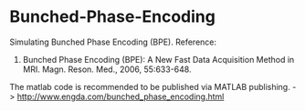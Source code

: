 # Bunched-Phase-Encoding

Simulating Bunched Phase Encoding (BPE). 
Reference: 
1. Bunched Phase Encoding (BPE): A New Fast Data Acquisition Method in MRI. Magn. Reson. Med., 2006, 55:633-648.

The matlab code is recommended to be published via MATLAB publishing. -> 
http://www.engda.com/bunched_phase_encoding.html
